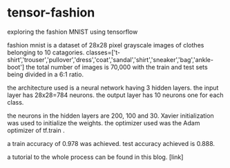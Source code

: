 # tensor-fashion
exploring the fashion MNIST using tensorflow

fashion mnist is a dataset of 28x28 pixel grayscale images of clothes belonging to 10 catagories.
classes=['t-shirt','trouser','pullover','dress','coat','sandal','shirt','sneaker','bag','ankle-boot']
the total number of images is 70,000 with the train and test sets being divided in a 6:1 ratio.

the architecture used is a neural network having 3 hidden layers.
the input layer has 28x28=784 neurons.
the output layer has 10 neurons one for each class.

the neurons in the hidden layers are 200, 100 and 30.
Xavier initialization was used to initialize the weights.
the optimizer used was the Adam optimizer of tf.train .

a train accuracy of 0.978 was achieved.
test accuracy achieved is 0.888.

a tutorial to the whole process can be found in this blog.
[link]


